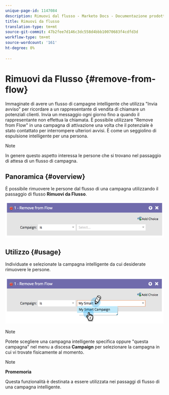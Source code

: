 ```yaml
---
unique-page-id: 1147084
description: Rimuovi dal flusso - Marketo Docs - Documentazione prodotto
title: Rimuovi da flusso
translation-type: tm+mt
source-git-commit: 47b2fee7d146c3dc558d4bbb10070683f4cdfd3d
workflow-type: tm+mt
source-wordcount: '161'
ht-degree: 0%

---
```



# Rimuovi da Flusso {#remove-from-flow}

Immaginate di avere un flusso di campagne intelligente che utilizza &quot;Invia avviso&quot; per ricordare a un rappresentante di vendita di chiamare un potenziali clienti. Invia un messaggio ogni giorno fino a quando il rappresentante non effettua la chiamata. È possibile utilizzare &quot;Remove from Flow&quot; in una campagna di attivazione una volta che il potenziale è stato contattato per interrompere ulteriori avvisi. È come un seggiolino di espulsione intelligente per una persona.

>[!NOTE]
>
>In genere questo aspetto interessa le persone che si trovano nel passaggio di attesa di un flusso di campagna.

## Panoramica {#overview}

È possibile rimuovere le persone dal flusso di una campagna utilizzando il passaggio di flusso **Rimuovi da Flusso**.

![](assets/image2014-9-22-17-3a10-3a21.png)

## Utilizzo {#usage}

Individuate e selezionate la campagna intelligente da cui desiderate rimuovere le persone.

![](assets/image2014-9-22-17-3a10-3a28.png)

>[!NOTE]
>
>Potete scegliere una campagna intelligente specifica oppure &quot;questa campagna&quot; nel menu a discesa **Campaign** per selezionare la campagna in cui vi trovate fisicamente al momento.

>[!NOTE]
>
>**Promemoria**
>
>Questa funzionalità è destinata a essere utilizzata nei passaggi di flusso di una campagna intelligente.

